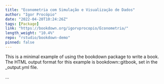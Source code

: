 ```yaml
---
title: "Econometria com Simulação e Visualização de Dados"
author: "Igor Procópio"
date: "2022-04-20T10:24:26Z"
tags: [Package]
link: "https://bookdown.org/igorvprocopio/Econometria/"
length_weight: "10.4%"
repo: "rstudio/bookdown-demo"
pinned: false
---
```


<p>This is a minimal example of using the bookdown package to write a book. The HTML output format for this example is bookdown::gitbook, set in the _output.yml file.</p> ...
